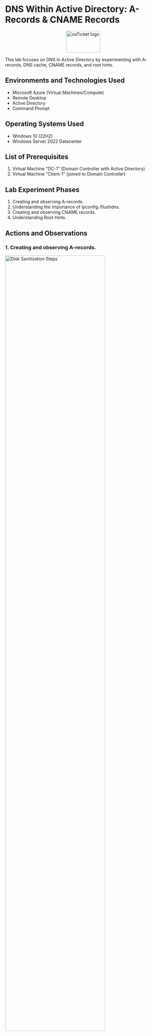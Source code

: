 # DNS Within Active Directory: A-Records & CNAME Records
<p align="center">
<img src="https://github.com/user-attachments/assets/92d8c727-882e-44a5-9293-0eb0bfe6cea6" height="70" width="110"  alt="osTicket logo"/>
</p>


This lab focuses on DNS in Active Directory by experimenting with A-records, DNS cache, CNAME records, and root hints.  <br />



<h2>Environments and Technologies Used</h2>

- Microsoft Azure (Virtual Machines/Compute)
- Remote Desktop
- Active Directory
- Command Prompt

<h2>Operating Systems Used </h2>

- Windows 10</b> (22H2)
- Windows Server 2022 Datacenter

<h2>List of Prerequisites</h2>

 1. Virtual Machine "DC-1" (Domain Controller with Active Directory)
 2. Virtual Machine "Client-1" (joined to Domain Controller)


<h2>Lab Experiment Phases</h2>

 1. Creating and observing A-records.
 2. Understanding the importance of ipconfig /flushdns.
 3. Creating and observing CNAME records.
 4. Understanding Root Hints.

<h2>Actions and Observations</h2>
<p>
<h3>1. Creating and observing A-records.</h3>
<img src="https://github.com/user-attachments/assets/d7455235-a04d-4757-9462-035b85b0b8b8" height="80%" width="80%" alt="Disk Sanitization Steps"/>
</p>
<p>
In Microsoft Azure search: Virtual Machines & select Client-1 VM.
  <br />
Copy Client-1's Public IP address into the Remote Desktop Connection & Connect.
  <br />
Enter the administrator account credentials for the VM: your domain administrator account & password.
</p>
________________________________________________________________________________________________________________________
<br />
<br />
<br />
<br />


<p>
<img src="https://github.com/user-attachments/assets/37b1419b-63a7-465c-ad25-1dfc2675cc81" height="80%" width="80%" alt="Disk Sanitization Steps"/>

</p>
<p>
Click "Yes" to this pop-up.
</p>
________________________________________________________________________________________________________________________
<br />
<br />
<br />
<br />


<p>
<img src="https://github.com/user-attachments/assets/64885a08-8346-4bcf-9dbf-6180906e9c32" height="80%" width="80%" alt="Disk Sanitization Steps"/>

</p>
<p>
Login DC-1 with your domain admin account.
</p>
________________________________________________________________________________________________________________________
<br />
<br />
<br />
<br />



<p>
<img src="https://github.com/user-attachments/assets/3570ef62-bd71-457a-84a4-3243ff8b2d7c" height="80%" width="80%" alt="Disk Sanitization Steps"/>

</p>
<p>
Click "Yes" to this pop-up.
</p>
________________________________________________________________________________________________________________________
<br />
<br />
<br />
<br />



<p>
<img src="https://github.com/user-attachments/assets/283c2e47-196d-4add-9529-3c4c9e0c36da" height="80%" width="80%" alt="Disk Sanitization Steps"/>

</p>
<p>
In Client-1, open command prompt via the taskbar search box.
  <br />
Then in the command prompt, ping mainframe.
  <br />
  <br />
The ping will fail because Client-1 can't find host mainframe's IP address:
  <br />
1. in it's local DNS cache.
  <br />
2. in it's local host file.
  <br />
3. in it's DNS server (being DC-1).
</p>
________________________________________________________________________________________________________________________
<br />
<br />
<br />
<br />


<p>
<img src="https://github.com/user-attachments/assets/1507ef5b-4558-4bd2-a2af-ff1a9e2d972b" height="80%" width="80%" alt="Disk Sanitization Steps"/>

</p>
<p>
You can manually quickly check Client-1's local DNS cache. 
 <br />
 <br />
Open command prompt: input the above commands.
 <br />
On your keyboard: hold down CTRL, then F.
 <br />
Then input: mainframe, click "Find Next".
 <br />
The result will be mainframe isn't in the DNS cache.
</p>
________________________________________________________________________________________________________________________
<br />
<br />
<br />
<br />


<p>
<img src="https://github.com/user-attachments/assets/c316cee1-c410-4047-ae84-a7ec56013425" height="80%" width="80%" alt="Disk Sanitization Steps"/>
 <br />
You can also manually check Client-1's Host File 
</p>
<p>
Search for Notepad in Client 1's taskbar searchbox.
 <br />
Right click: Notepad, then click: Run as admin.
 <br />
Allow Notepad to make changes by clicking: Yes.
</p>
________________________________________________________________________________________________________________________
<br />
<br />
<br />
<br />


<p>
<img src="https://github.com/user-attachments/assets/6ee6ddf2-a8d6-4f56-926f-bf9a2b1850b2" height="80%" width="80%" alt="Disk Sanitization Steps"/>

</p>
<p>
In top left select: File, then: open .
 <br />
Then in bottom right select: All Files .
</p>
________________________________________________________________________________________________________________________
<br />
<br />
<br />
<br />


<p>
<img src="https://github.com/user-attachments/assets/5acd88cd-3e40-4d0d-971e-eb2dc5147356" height="80%" width="80%" alt="Disk Sanitization Steps"/>

</p>
<p>
At the top, open: System 32, 
 <br />
Scroll down and open: drivers.
 <br />
Then open: etc, hosts .
 <br />
 <br />
The result will again be mainframe isn't in the local host file either
 <br />
(as IP mappings must first be manually inputted there).
</p>
________________________________________________________________________________________________________________________
<br />
<br />
<br />
<br />


<p>
<img src="https://github.com/user-attachments/assets/bc9735c9-ebf6-4716-9aa1-77c5c6188cf6" height="80%" width="80%" alt="Disk Sanitization Steps"/>

</p>
<p>
Anyways, an A-record for mainframe must be made in the DNS server (being DC-1) so Client-1 can ping it.
  <br />
  <br />
(In DC-1: Except for the Server Manager, close any remaining windows from the previous active directory project.)
  <br />
  <br />
Open Server Manager via the taskbar search box.
  <br />
On the top right select: Tools, then: DNS
  <br />
Then in DNS manager, select DNS on the left.
  <br />
Under DNS: expand DC-1, and expand Forward Lookup Zones.
  <br />
Select mydomain.com
</p>
________________________________________________________________________________________________________________________
<br />
<br />
<br />
<br />



<p>
<img src="https://github.com/user-attachments/assets/52744067-1bfb-4430-84ac-77ae5ab66f8e" height="80%" width="80%" alt="Disk Sanitization Steps"/>

</p>
<p>
In the bottom right half of the DNS Manager, anywhere in white: right-click.
  <br />
Select: New host (A or AAAA).
  <br />
Input the name: mainframe.
  <br />
Assign (any) IP address: DC-1's private IP address.
  <br />
Click: Add Host, OK, Done.
</p>
________________________________________________________________________________________________________________________
<br />
<br />
<br />
<br />



<p>
<img src="https://github.com/user-attachments/assets/30bb1197-d660-4d71-81bb-8ed538b763a1" height="80%" width="80%" alt="Disk Sanitization Steps"/>

</p>
<p>
In Client-1's command prompt: ping mainframe again.
  <br />
Now you should see 4 replies from mainframe.
</p>
________________________________________________________________________________________________________________________
<br />
<br />
<br />
<br />



<p>
<img src="https://github.com/user-attachments/assets/2f264d4f-ea5b-469a-903f-d90ba4dbdfcb" height="80%" width="80%" alt="Disk Sanitization Steps"/>

</p>
<p>
Observe Client-1's DNS cache: 
  <br />
in the command prompt type: ipconfig /displaydns , click: ENTER.
  <br />
  <br />
You will see the A-record for mainframe in the client's local DNS cache.
</p>
________________________________________________________________________________________________________________________
<br />
<br />
<br />
<br />



<p>
<h3> 2. Understanding the importance of ipconfig /flushdns.</h3>
<img src="https://github.com/user-attachments/assets/fccbb0d9-5c29-453d-9c35-e1f4316f637c" height="80%" width="80%" alt="Disk Sanitization Steps"/>

</p>
<p>
In DC-1's DNS Manager, on the left select: mydomain.com .
  <br />
Then under Name select: mainframe .
  <br />
Change the IP address to: 8.8.8.8
  <br />
Click: Apply, OK.
</p>
________________________________________________________________________________________________________________________
<br />
<br />
<br />
<br />



<p>
<img src="https://github.com/user-attachments/assets/56068a0a-761e-44b1-9ab5-8b2da81ebe46" height="80%" width="80%" alt="Disk Sanitization Steps"/>

</p>
<p>
In Client-1's command prompt: ping mainframe.
  <br />
  <br />
You will see 4 replies from mainframe's previous IP address
  <br />
because the old IP address still exists on Client-1's local DNS cache.
</p>
________________________________________________________________________________________________________________________
<br />
<br />
<br />
<br />



<p>
<img src="https://github.com/user-attachments/assets/52881d64-e9db-418f-aeb4-ea7ae8532464" height="80%" width="80%" alt="Disk Sanitization Steps"/>

</p>
<p>
Close the command prompt in Client-1.
  <br />
In the taskbar searchbox type: cmd ,
  <br />
Right click cmd and then select Run as administrator.
  <br />
Confirm: Yes .
</p>
________________________________________________________________________________________________________________________
<br />
<br />
<br />
<br />



<p>
<img src="https://github.com/user-attachments/assets/cce47ff2-7575-4af9-b725-b080ac737177" height="80%" width="80%" alt="Disk Sanitization Steps"/>

</p>
<p>
For Client-1 to receive replies from mainframe's new IP address:
  <br />
(you must flush the DNS Resolver Cache 
  <br />  
so Client-1 will be forced to query the DNS server for the new IP address).
  <br />
  <br />
The importance of occasionally flushing a computer's local DNS cache is if local network resources changed IP addresses,
  <br />
 the computer must be forced to query for the new IP mapping to find those resources.
  <br />
  <br />
In Client-1's command prompt, type: ipconfig /flushdns.
  <br />
Hit: ENTER
</p>
________________________________________________________________________________________________________________________
<br />
<br />
<br />
<br />



<p>
<img src="https://github.com/user-attachments/assets/ee65e408-ea19-4308-8768-f44b40c1648d" height="80%" width="80%" alt="Disk Sanitization Steps"/>

</p>
<p>
In Client-1's command prompt, ping mainframe again.
  <br />
Now you will get 4 replies from mainframe's new IP address. 
</p>
________________________________________________________________________________________________________________________
<br />
<br />
<br />
<br />



<p>
<img src="https://github.com/user-attachments/assets/c210d5a9-a053-41d3-a2a7-df58339f11cb" height="80%" width="80%" alt="Disk Sanitization Steps"/>

</p>
<p>
In the command prompt, input: ipconfig /displaydns.
  <br />
You will see Client-1 has the latest A-record for mainframe: 8.8.8.8 .
</p>
________________________________________________________________________________________________________________________
<br />
<br />
<br />
<br />



<p>
<h3> 3. Creating and observing CNAME records.</h3>
<img src="https://github.com/user-attachments/assets/ef9f9ee1-10f7-4bb9-913b-b8055e2e799b" height="80%" width="80%" alt="Disk Sanitization Steps"/>

</p>
<p>
In Client 1, open command prompt and ping: search .
  <br />
The command prompt will read: ping request could not find host search.

</p>
________________________________________________________________________________________________________________________
<br />
<br />
<br />
<br />


<p>
<img src="https://github.com/user-attachments/assets/c98a3373-ed2c-4d45-8a2c-819bff66d75e" height="80%" width="80%" alt="Disk Sanitization Steps"/>

</p>
<p>
In DC-1, open the Server Manager.
  <br />
Select Tools on the right, and open DNS.
</p>
________________________________________________________________________________________________________________________
<br />
<br />
<br />
<br />


<p>
<img src="https://github.com/user-attachments/assets/e27ceac6-acf6-487b-8a6e-f156950404fb" height="60%" width="80%" alt="Disk Sanitization Steps"/>

</p>
<p>
Select: DC-1, Forward Lookup Zones, mydomain.com .
</p>
________________________________________________________________________________________________________________________
<br />
<br />
<br />
<br />


<p>
<img src="https://github.com/user-attachments/assets/1d14d195-bbcc-4105-8ceb-dcf7b20c0ab4" height="80%" width="80%" alt="Disk Sanitization Steps"/>

</p>
<p>
Right click beneath the right column & click New Alias (CNAME).
  <br />
For the Alias name, input: search.
  <br />
For the fully qualified domain name for target host, input: www.google.com
  <br />
Click OK .
</p>
________________________________________________________________________________________________________________________
<br />
<br />
<br />
<br />


<p>
<img src="https://github.com/user-attachments/assets/20de4dda-973d-4292-b6bf-58882520da9b" height="80%" width="80%" alt="Disk Sanitization Steps"/>

</p>
<p>
You must run command prompt as administrator and flush Client 1's local dns cache.
  <br />
Now in Client 1 if you ping the CNAME: search, you will see 4 replies from Google.com
</p>
________________________________________________________________________________________________________________________
<br />
<br />
<br />
<br />


<p>
<img src="https://github.com/user-attachments/assets/2068e334-188d-4ae1-a69f-dafc8f4dc639" height="80%" width="80%" alt="Disk Sanitization Steps"/>

</p>
<p>
Use the command: ipconfig /displaydns,
  <br />
  <br />
and you will see the CNAME search resolve to Google.com, 
  <br />
which resolves to Google's public IP address.
</p>
________________________________________________________________________________________________________________________
<br />
<br />
<br />
<br />


<p>
<h3>4. Understanding Root Hints.</h3>
<img src="https://github.com/user-attachments/assets/86769242-e8d4-4130-9c12-71b7c72a4ccb" height="80%" width="80%" alt="Disk Sanitization Steps"/>

</p>
<p>
On Client-1, you could open Microsoft Edge and browse to Disney.com.
</p>
________________________________________________________________________________________________________________________
<br />
<br />
<br />
<br />


<p>
<img src="https://github.com/user-attachments/assets/dfbfd774-84d3-447d-866e-ed550db0ea05" height="80%" width="80%" alt="Disk Sanitization Steps"/>

</p>
<p>
Then open command prompt and input: ipconfig /all.
  <br />
You will see client-1's DNS server is DC-1.
</p>
________________________________________________________________________________________________________________________
<br />
<br />
<br />
<br />


<p>
<img src="https://github.com/user-attachments/assets/0d9a4566-ec27-41f3-abca-192e474edbf1" height="80%" width="80%" alt="Disk Sanitization Steps"/>

</p>
<p>
In DC-1, you can open the DNS manager and observe there aren't many records.
  <br />
There certainly aren't public domain sites listed there.
</p>
________________________________________________________________________________________________________________________
<br />
<br />
<br />
<br />


<p>
<img src="https://github.com/user-attachments/assets/7e4a2c43-e59c-4c82-8388-72185681f384" height="80%" width="80%" alt="Disk Sanitization Steps"/>

</p>
<p>
The reason DC-1 was able to provide Disney's IP mapping to Client-1 is because DC-1 has root hints,
  <br />
which are found under DC-1 Properties in DNS manager.
  <br />
  <br />
Root hints resolve queries for zones that don't exist on the local DNS server, such as Domains found on the Internet.
</p>
________________________________________________________________________________________________________________________
<br />
<br />
<br />
<br />


</p>
<br />



